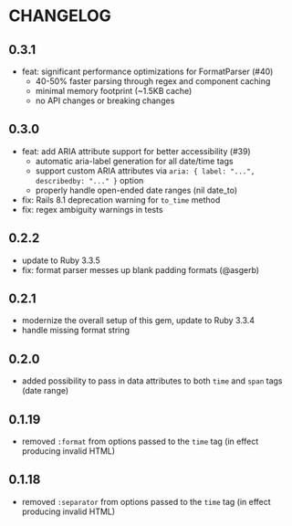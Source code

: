# CHANGELOG

## 0.3.1

* feat: significant performance optimizations for FormatParser (#40)
  * 40-50% faster parsing through regex and component caching
  * minimal memory footprint (~1.5KB cache)
  * no API changes or breaking changes

## 0.3.0

* feat: add ARIA attribute support for better accessibility (#39)
  * automatic aria-label generation for all date/time tags
  * support custom ARIA attributes via `aria: { label: "...", describedby: "..." }` option
  * properly handle open-ended date ranges (nil date_to)
* fix: Rails 8.1 deprecation warning for `to_time` method
* fix: regex ambiguity warnings in tests

## 0.2.2

* update to Ruby 3.3.5
* fix: format parser messes up blank padding formats (@asgerb)

## 0.2.1

* modernize the overall setup of this gem, update to Ruby 3.3.4
* handle missing format string

## 0.2.0

* added possibility to pass in data attributes to both `time` and `span` tags (date range)

## 0.1.19

* removed `:format` from options passed to the `time` tag (in effect producing invalid HTML)

## 0.1.18

* removed `:separator` from options passed to the `time` tag (in effect producing invalid HTML)
